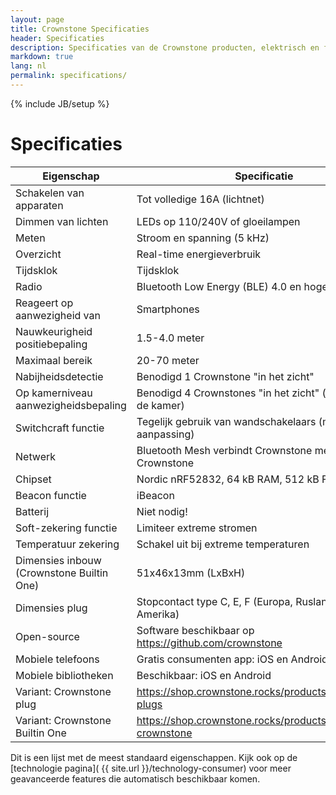```yaml
---
layout: page
title: Crownstone Specificaties
header: Specificaties
description: Specificaties van de Crownstone producten, elektrisch en functioneel.
markdown: true
lang: nl
permalink: specifications/
---
```

{% include JB/setup %}

# Specificaties

| Eigenschap                                    | Specificatie                                                  |
| ---                                           | ---                                                           |
| Schakelen van apparaten                       | Tot volledige 16A (lichtnet)                                  |
| Dimmen van lichten                            | LEDs op 110/240V of gloeilampen                               |
| Meten                                         | Stroom en spanning (5 kHz)                                    |
| Overzicht                                     | Real-time energieverbruik                                     |
| Tijdsklok                                     | Tijdsklok                                                     |
| Radio                                         | Bluetooth Low Energy (BLE) 4.0 en hoger                       |
| Reageert op aanwezigheid van                  | Smartphones                                                   |
| Nauwkeurigheid positiebepaling                | 1.5-4.0 meter                                                 |
| Maximaal bereik                               | 20-70 meter                                                   |
| Nabijheidsdetectie                            | Benodigd 1 Crownstone "in het zicht"                          |
| Op kamerniveau aanwezigheidsbepaling          | Benodigd 4 Crownstones "in het zicht" (niet perse in de kamer)|
| Switchcraft functie                           | Tegelijk gebruik van wandschakelaars (met kleine aanpassing)  |
| Netwerk                                       | Bluetooth Mesh verbindt Crownstone met Crownstone             |
| Chipset                                       | Nordic nRF52832, 64 kB RAM, 512 kB FLASH                      |
| Beacon functie                                | iBeacon                                                       |
| Batterij                                      | Niet nodig!                                                   |
| Soft-zekering functie                         | Limiteer extreme stromen                                      |
| Temperatuur zekering                          | Schakel uit bij extreme temperaturen                          |
| Dimensies inbouw (Crownstone Builtin One)     | 51x46x13mm (LxBxH)                                            |
| Dimensies plug                                | Stopcontact type C, E, F (Europa, Rusland, Zuid-Amerika)      |
| Open-source                                   | Software beschikbaar op <https://github.com/crownstone>       |
| Mobiele telefoons                             | Gratis consumenten app: iOS en Android                        |
| Mobiele bibliotheken                          | Beschikbaar: iOS en Android                                   |
| Variant: Crownstone plug                      | <https://shop.crownstone.rocks/products/crownstone-plugs>     |
| Variant: Crownstone Builtin One               | <https://shop.crownstone.rocks/products/built-in-crownstone>  |

Dit is een lijst met de meest standaard eigenschappen.
Kijk ook op de 
[technologie pagina]( {{ site.url }}/technology-consumer)
voor meer geavanceerde features die automatisch beschikbaar komen.
